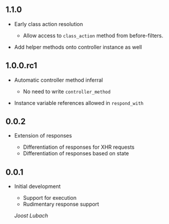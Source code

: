 ## 1.1.0 ##

*   Early class action resolution

    - Allow access to `class_action` method from before-filters.

*   Add helper methods onto controller instance as well

## 1.0.0.rc1 ##

*   Automatic controller method inferral

    - No need to write `controller_method`

*   Instance variable references allowed in `respond_with`

## 0.0.2 ##

*   Extension of responses

    - Differentiation of responses for XHR requests
    - Differentiation of responses based on state

## 0.0.1 ##

*   Initial development

    - Support for execution
    - Rudimentary response support

    *Joost Lubach*